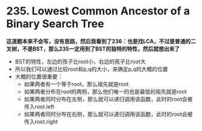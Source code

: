 # 235. Lowest Common Ancestor of a Binary Search Tree

**这道题本来不会写，没有思路，然后我看到了236：也是找LCA，不过是普通的二叉树，不是BST，那么235一定用到了BST的独特的特性，然后就想出来了**

* BST的特性，左边的孩子比root小，右边的孩子比root大
* 所以我们可以通过比较root和p,q的大小，来确定p,q的大概的位置
* 大概的位置很重要：
    * 如果两者有一个等于root，那么祖先就是root
    * 如果两者分布在root的两侧，那么他们唯一的也是最低的祖先就是root
    * 如果两者同时分布在左侧，那么就可以递归调用该函数，此时的root会被传入root.left
    * 如果两者同时分布在右侧，那么就可以递归调用该函数，此时的root会被传入root.right

    

